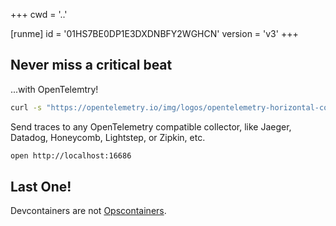 +++
cwd = '..'

[runme]
id = '01HS7BE0DP1E3DXDNBFY2WGHCN'
version = 'v3'
+++

## Never miss a critical beat

...with OpenTelemtry!

```sh {"id":"01HS7AGNQPDH5JWV4E48Z0DEPQ","interactive":"false","mimeType":"image/svg+xml"}
curl -s "https://opentelemetry.io/img/logos/opentelemetry-horizontal-color.svg"
```

Send traces to any OpenTelemetry compatible collector, like Jaeger, Datadog, Honeycomb,
Lightstep, or Zipkin, etc.

```sh {"id":"01HS7AKW4EN3DH6BQD8VTHANH0"}
open http://localhost:16686
```

## Last One!

Devcontainers are not [Opscontainers](opscontainer.md).
